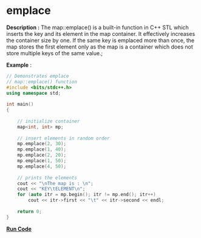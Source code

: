 # emplace

**Description :** The map::emplace() is a built-in function in C++ STL which inserts the key and its element in the map container. 
It effectively increases the container size by one. If the same key is emplaced more than once, the map stores the first element only as the map is a container which does not store multiple keys of the same value.;

**Example** :

```cpp
// Demonstrates emplace 
// map::emplace() function 
#include <bits/stdc++.h> 
using namespace std; 
  
int main() 
{ 
  
    // initialize container 
    map<int, int> mp; 
  
    // insert elements in random order 
    mp.emplace(2, 30); 
    mp.emplace(1, 40); 
    mp.emplace(2, 20); 
    mp.emplace(1, 50); 
    mp.emplace(4, 50); 
  
    // prints the elements 
    cout << "\nThe map is : \n"; 
    cout << "KEY\tELEMENT\n"; 
    for (auto itr = mp.begin(); itr != mp.end(); itr++) 
        cout << itr->first << "\t" << itr->second << endl; 
  
    return 0; 
} 
```
**[Run Code](https://rextester.com/QCAF56535)**
